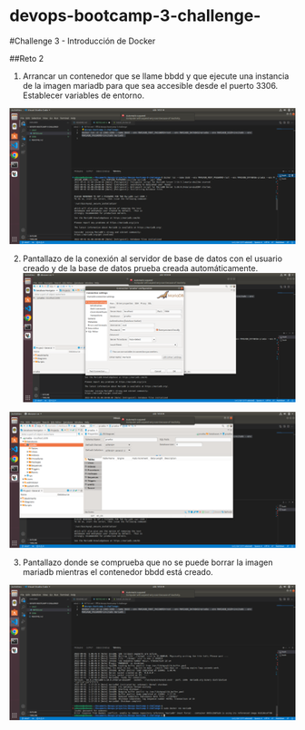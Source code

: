 # devops-bootcamp-3-challenge-

#Challenge 3 - Introducción de Docker

##Reto 2

1. Arrancar un contenedor que se llame bbdd y que ejecute una instancia de la imagen mariadb para que sea accesible desde el puerto 3306. Establecer variables de entorno.

![Esta es una imagen](./img/reto2.1.png)

2. Pantallazo de la conexión al servidor de base de datos con el usuario creado y de la base de datos prueba creada automáticamente.
![Esta es una imagen](./img/reto2.2.png)

![Esta es una imagen](./img/reto2.3.png)

3. Pantallazo donde se comprueba que no se puede borrar la imagen mariadb mientras el contenedor bbdd está creado.

![Esta es una imagen](./img/reto2.4.png)